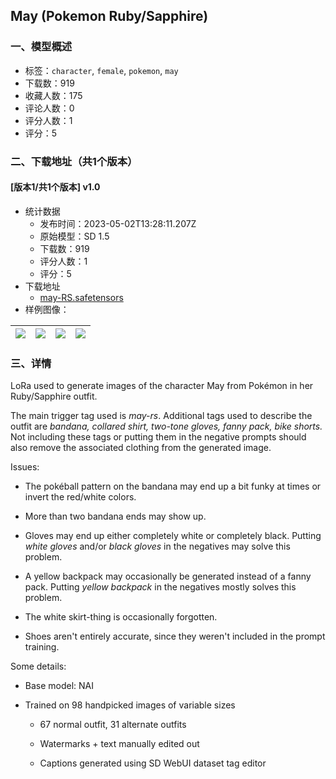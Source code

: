 ## May (Pokemon Ruby/Sapphire)
### 一、模型概述

- 标签：`character`, `female`, `pokemon`, `may`
- 下载数：919
- 收藏人数：175
- 评论人数：0
- 评分人数：1
- 评分：5

### 二、下载地址（共1个版本）

#### [版本1/共1个版本] v1.0

- 统计数据
  - 发布时间：2023-05-02T13:28:11.207Z
  - 原始模型：SD 1.5
  - 下载数：919
  - 评分人数：1
  - 评分：5
- 下载地址
  - [may-RS.safetensors](https://civitai.com/api/download/models/60571)
- 样例图像：

| <img src="https://image.civitai.com/xG1nkqKTMzGDvpLrqFT7WA/7c983f20-7379-4d21-8578-ca05cd287500/width=450/662390.jpeg" /> | <img src="https://image.civitai.com/xG1nkqKTMzGDvpLrqFT7WA/46e27faa-5693-43a2-a491-cffd55c6a700/width=450/662393.jpeg" /> | <img src="https://image.civitai.com/xG1nkqKTMzGDvpLrqFT7WA/52d8b48e-b35c-4f23-a933-cde09a5f6100/width=450/662397.jpeg" /> | <img src="https://image.civitai.com/xG1nkqKTMzGDvpLrqFT7WA/175a448e-6dd1-4f85-4409-a68111b8f900/width=450/662396.jpeg" /> |
| ---- | ---- | ---- | ---- |


### 三、详情
<p>LoRa used to generate images of the character May from Pokémon in her Ruby/Sapphire outfit.</p><p></p><p>The main trigger tag used is <em>may-rs</em>. Additional tags used to describe the outfit are <em>bandana, collared shirt, two-tone gloves, fanny pack, bike shorts. </em>Not including these tags or putting them in the negative prompts should also remove the associated clothing from the generated image.</p><p></p><p>Issues:</p><ul><li><p>The pokéball pattern on the bandana may end up a bit funky at times or invert the red/white colors.</p></li><li><p>More than two bandana ends may show up.</p></li><li><p>Gloves may end up either completely white or completely black. Putting <em>white gloves</em> and/or <em>black gloves</em> in the negatives may solve this problem.</p></li><li><p>A yellow backpack may occasionally be generated instead of a fanny pack. Putting <em>yellow backpack </em>in the negatives mostly solves this problem.</p></li><li><p>The white skirt-thing is occasionally forgotten.</p></li><li><p>Shoes aren't entirely accurate, since they weren't included in the prompt training.</p></li></ul><p></p><p>Some details:</p><ul><li><p>Base model: NAI</p></li><li><p>Trained on 98 handpicked images of variable sizes</p><ul><li><p>67 normal outfit, 31 alternate outfits</p></li><li><p>Watermarks + text manually edited out</p></li><li><p>Captions generated using SD WebUI dataset tag editor</p></li></ul></li></ul>